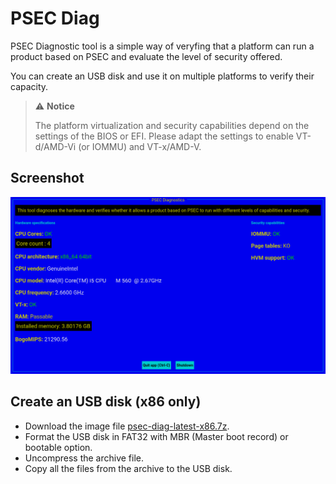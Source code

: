 # PSEC Diag

PSEC Diagnostic tool is a simple way of veryfing that a platform can run a product based on PSEC and evaluate the level of security offered.

You can create an USB disk and use it on multiple platforms to verify their capacity.

> ⚠️ **Notice**
>
> The platform virtualization and security capabilities depend on the settings of the BIOS or EFI. Please adapt the settings to enable VT-d/AMD-Vi (or IOMMU) and VT-x/AMD-V.

## Screenshot

![Screenshot of PSEC Diag](docs/images/screenshot.png)

## Create an USB disk (x86 only)

- Download the image file [psec-diag-latest-x86.7z](https://www.alefbet.net/images/psec-diag-latest-x86.7z).
- Format the USB disk in FAT32 with MBR (Master boot record) or bootable option.
- Uncompress the archive file.
- Copy all the files from the archive to the USB disk.